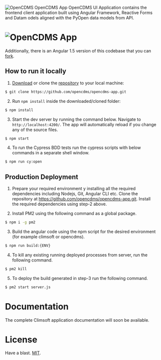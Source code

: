 ![OpenCDMS](http://dev3.opencdms.org/assets/img/brand/opencdms-signet.png) OpenCDMS App
OpenCDMS UI Application contains the frontend client application built using Angular Framework, Reactive Forms and Datam odels aligned with the PyOpen data models from API.


# ![OpenCDMS App](http://dev3.opencdms.org/assets/img/brand/opencdms-signet.png)

Additionally, there is an Angular 1.5 version of this codebase that you can [fork](https://github.com/opencdms/opencdms-app/tree/main).

## How to run it locally
1. [Download](https://github.com/opencdms/opencdms-app/tree/main) or clone the [repository](https://github.com/opencdms/opencdms-app.git) to your local machine:
```bash
$ git clone https://github.com/opencdms/opencdms-app.git
```

2. Run `npm install` inside the downloaded/cloned folder:
```bash
$ npm install
```

3. Start the dev server by running the command below. Navigate to `http://localhost:4200/`. The app will automatically reload if you change any of the source files.
```bash
$ npm start
```

4. To run the Cypress BDD tests run the cypress scripts with below commands in a separate shell window.
```bash
$ npm run cy:open
```

## Production Deployment

1. Prepare your required environment y installing all the required dependencies including Nodejs, Git, Angular CLI etc. Clone the repository at https://github.com/opencdms/opencdms-app.git. Install the required dependencies using step-2 above. 

2. Install PM2 using the following command as a global package.
```bash
$ npm i -g pm2
```

3. Build the angular code using the npm script for the desired environment (for example climsoft or opencdms).
```bash
$ npm run build:{ENV}
```

4. To kill any existing running deployed processes from server, run the following command.
```bash
$ pm2 kill
```

5. To deploy the build generated in step-3 run the following command.
```bash
$ pm2 start server.js
```

# Documentation
The complete Climsoft application documentation will soon be available.

# License
Have a blast. [MIT](https://opensource.org/licenses/MIT).


